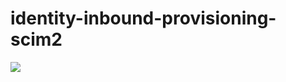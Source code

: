 # identity-inbound-provisioning-scim2
<a href='http://192.168.8.101:8080/job/Test/2/'><img src='http://192.168.8.101:8080/job/Test/2/badge/icon'></a>
